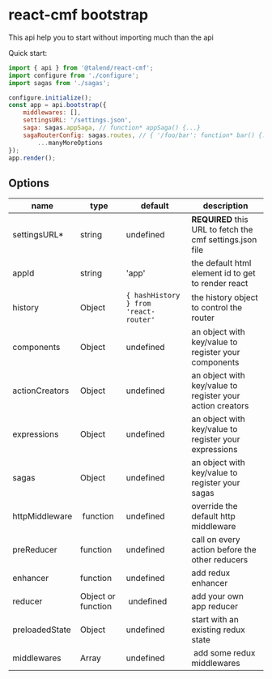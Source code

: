 # react-cmf bootstrap

This api help you to start without importing much than the api

Quick start:

```javascript
import { api } from '@talend/react-cmf';
import configure from './configure';
import sagas from './sagas';

configure.initialize();
const app = api.bootstrap({
	middlewares: [],
	settingsURL: '/settings.json',
	saga: sagas.appSaga, // function* appSaga() {...}
	sagaRouterConfig: sagas.routes, // { '/foo/bar': function* bar() {...}, ... },
        ...manyMoreOptions
});
app.render();
```

## Options

| name | type | default | description |
| -- | -- | -- | -- |
| settingsURL* | string | undefined | **REQUIRED** this URL to fetch the cmf settings.json file |
| appId | string | 'app' | the default html element id to get to render react |
| history | Object | `{ hashHistory } from 'react-router'` | the history object to control the router |
| components | Object | undefined | an object with key/value to register your components |
| actionCreators | Object | undefined | an object with key/value to register your action creators |
| expressions | Object | undefined | an object with key/value to register your expressions |
| sagas | Object | undefined | an object with key/value to register your sagas |
| httpMiddleware | function | undefined | override the default http middleware |
| preReducer | function | undefined | call on every action before the other reducers |
| enhancer | function | undefined | add redux enhancer |
| reducer | Object or function | undefined | add your own app reducer |
| preloadedState | Object | undefined | start with an existing redux state |
| middlewares | Array | undefined | add some redux middlewares |

